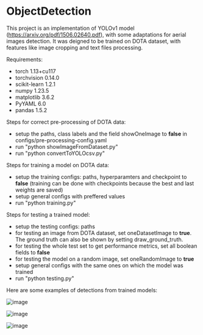 # ObjectDetection

  This project is an implementation of YOLOv1 model (https://arxiv.org/pdf/1506.02640.pdf), with some adaptations for aerial images detection. It was deigned to be trained on DOTA dataset, with features like image cropping and text files processing.
  
  Requirements:
  
- torch 1.13+cu117
- torchvision 0.14.0
- scikit-learn 1.2.1
- numpy 1.23.5
- matplotlib 3.6.2
- PyYAML 6.0
- pandas 1.5.2  

Steps for correct pre-processing of DOTA data:

- setup the paths, class labels and the field showOneImage to <b>false</b> in configs/pre-processing-config.yaml
- run "python showImageFromDataset.py"
- run "python convertToYOLOcsv.py"

Steps for training a model on DOTA data:

- setup the training configs: paths, hyperparamters and checkpoint to <b>false</b> (training can be done with checkpoints because the best and last weights are saved)
- setup general configs with preffered values
- run "python training.py"

Steps for testing a trained model:

- setup the testing configs: paths
- for testing an image from DOTA dataset, set oneDatasetImage to <b>true</b>. The ground truth can also be shown by setting draw_ground_truth.
- for testing the whole test set to get performance metrics, set all boolean fields to <b>false</b>
- for testing the model on a random image, set oneRandomImage to <b>true</b>
- setup general configs with the same ones on which the model was trained
- run "python testing.py"

Here are some examples of detections from trained models:

![image](https://github.com/edinitu/ObjectDetection/assets/80175654/9ed96f36-1262-4b69-9f9f-3e530cd54c7b)

![image](https://github.com/edinitu/ObjectDetection/assets/80175654/dec79f73-b5c6-433b-aa49-f2767f38f9af)

![image](https://github.com/edinitu/ObjectDetection/assets/80175654/3e14dae1-d2b8-4448-9733-14c83fb8a306)






